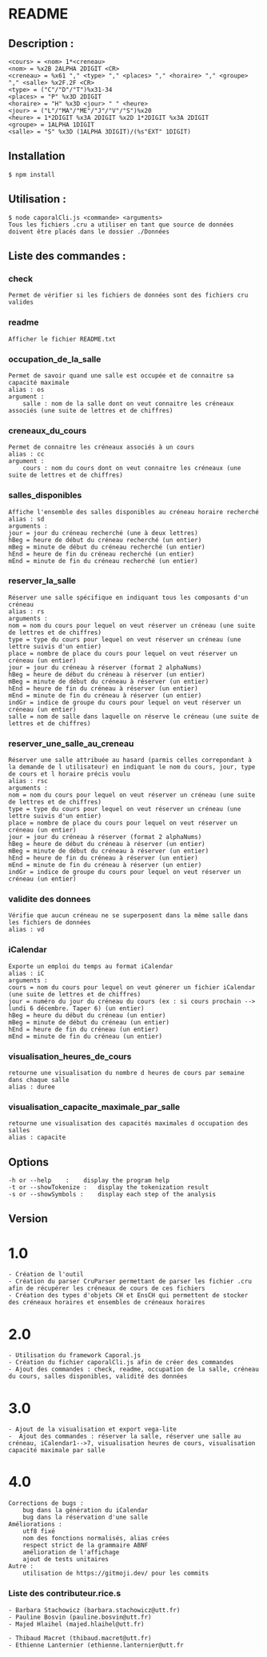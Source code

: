 # README

## Description : 
    <cours> = <nom> 1*<creneau>
    <nom> = %x2B 2ALPHA 2DIGIT <CR>
    <creneau> = %x61 "," <type> "," <places> "," <horaire> "," <groupe> "," <salle> %x2F.2F <CR>
    <type> = ("C"/"D"/"T")%x31-34
    <places> = "P" %x3D 2DIGIT
    <horaire> = "H" %x3D <jour> " " <heure>
    <jour> = ("L"/"MA"/"ME"/"J"/"V"/"S")%x20
    <heure> = 1*2DIGIT %x3A 2DIGIT %x2D 1*2DIGIT %x3A 2DIGIT
    <groupe> = 1ALPHA 1DIGIT
    <salle> = "S" %x3D (1ALPHA 3DIGIT)/(%s"EXT" 1DIGIT)


## Installation
    $ npm install

## Utilisation :
    $ node caporalCli.js <commande> <arguments>
    Tous les fichiers .cru a utiliser en tant que source de données doivent être placés dans le dossier ./Données

## Liste des commandes : 

### check
    Permet de vérifier si les fichiers de données sont des fichiers cru valides

### readme
    Afficher le fichier README.txt

### occupation_de_la_salle <salle>
    Permet de savoir quand une salle est occupée et de connaitre sa capacité maximale
    alias : os
    argument : 
        salle : nom de la salle dont on veut connaitre les créneaux associés (une suite de lettres et de chiffres)

### creneaux_du_cours <cours>
    Permet de connaitre les créneaux associés à un cours
    alias : cc
    argument :
        cours : nom du cours dont on veut connaitre les créneaux (une suite de lettres et de chiffres)

### salles_disponibles <jour> <hBeg> <mBeg> <hEnd> <mEnd>
    Affiche l'ensemble des salles disponibles au créneau horaire recherché
    alias : sd
    arguments :
    jour = jour du créneau recherché (une à deux lettres)
    hBeg = heure de début du créneau recherché (un entier)
    mBeg = minute de début du créneau recherché (un entier)
    hEnd = heure de fin du créneau recherché (un entier)
    mEnd = minute de fin du créneau recherché (un entier)

### reserver_la_salle <nom> <type> <place> <jour> <hBeg> <mBeg> <hEnd> <mEnd> <indGr> <salle>
    Réserver une salle spécifique en indiquant tous les composants d'un créneau
    alias : rs
    arguments :
    nom = nom du cours pour lequel on veut réserver un créneau (une suite de lettres et de chiffres)
    type = type du cours pour lequel on veut réserver un créneau (une lettre suivis d'un entier)
    place = nombre de place du cours pour lequel on veut réserver un créneau (un entier)
    jour = jour du créneau à réserver (format 2 alphaNums)
    hBeg = heure de début du créneau à réserver (un entier)
    mBeg = minute de début du créneau à réserver (un entier)
    hEnd = heure de fin du créneau à réserver (un entier)
    mEnd = minute de fin du créneau à réserver (un entier)
    indGr = indice de groupe du cours pour lequel on veut réserver un créneau (un entier)
    salle = nom de salle dans laquelle on réserve le créneau (une suite de lettres et de chiffres)

### reserver_une_salle_au_creneau <nom> <type> <place> <jour> <hBeg> <mBeg> <hEnd> <mEnd> <indGr> 
    Réserver une salle attribuée au hasard (parmis celles correpondant à la demande de l utilisateur) en indiquant le nom du cours, jour, type de cours et l horaire précis voulu
    alias : rsc
    arguments :
    nom = nom du cours pour lequel on veut réserver un créneau (une suite de lettres et de chiffres)
    type = type du cours pour lequel on veut réserver un créneau (une lettre suivis d'un entier)
    place = nombre de place du cours pour lequel on veut réserver un créneau (un entier)
    jour = jour du créneau à réserver (format 2 alphaNums)
    hBeg = heure de début du créneau à réserver (un entier)
    mBeg = minute de début du créneau à réserver (un entier)
    hEnd = heure de fin du créneau à réserver (un entier)
    mEnd = minute de fin du créneau à réserver (un entier)
    indGr = indice de groupe du cours pour lequel on veut réserver un créneau (un entier)

### validite des donnees
    Vérifie que aucun créneau ne se superposent dans la même salle dans les fichiers de données
    alias : vd

### iCalendar <cours> <jour> <hBeg> <mBeg> <hEnd> <mEnd>
    Exporte un emploi du temps au format iCalendar
    alias : iC
    arguments :
    cours = nom du cours pour lequel on veut génerer un fichier iCalendar (une suite de lettres et de chiffres)
    jour = numéro du jour du créneau du cours (ex : si cours prochain --> lundi 6 décembre. Taper 6) (un entier)
    hBeg = heure du début du créneau (un entier)
    mBeg = minute de début du créneau (un entier)
    hEnd = heure de fin du créneau (un entier)
    mEnd = minute de fin du créneau (un entier)

### visualisation_heures_de_cours
    retourne une visualisation du nombre d heures de cours par semaine dans chaque salle
    alias : duree

### visualisation_capacite_maximale_par_salle
    retourne une visualisation des capacités maximales d occupation des salles
    alias : capacite

## Options
    -h or --help 	:	 display the program help
    -t or --showTokenize :	 display the tokenization result 
    -s or --showSymbols :	 display each step of the analysis

## Version 

# 1.0

    - Création de l'outil
    - Création du parser CruParser permettant de parser les fichier .cru afin de récupérer les créneaux de cours de ces fichiers
    - Création des types d'objets CH et EnsCH qui permettent de stocker des créneaux horaires et ensembles de créneaux horaires

# 2.0

    - Utilisation du framework Caporal.js
    - Création du fichier caporalCli.js afin de créer des commandes
    - Ajout des commandes : check, readme, occupation de la salle, créneau du cours, salles disponibles, validité des données

# 3.0

    - Ajout de la visualisation et export vega-lite
    -  Ajout des commandes : réserver la salle, réserver une salle au créneau, iCalendar1-->7, visualisation heures de cours, visualisation capacité maximale par salle

# 4.0
    Corrections de bugs :
        bug dans la génération du iCalendar
        bug dans la réservation d'une salle
    Améliorations :
        utf8 fixé
        nom des fonctions normalisés, alias crées
        respect strict de la grammaire ABNF
        amélioration de l'affichage
        ajout de tests unitaires
    Autre :
        utilisation de https://gitmoji.dev/ pour les commits

### Liste des contributeur.rice.s
    - Barbara Stachowicz (barbara.stachowicz@utt.fr)
    - Pauline Bosvin (pauline.bosvin@utt.fr)
    - Majed Hlaihel (majed.hlaihel@utt.fr)

    - Thibaud Macret (thibaud.macret@utt.fr)
    - Ethienne Lanternier (ethienne.lanternier@utt.fr

